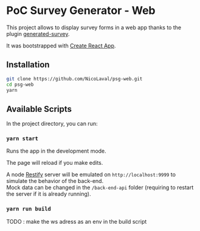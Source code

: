 # PoC Survey Generator - Web

This project allows to display survey forms in a web app thanks to the plugin [generated-survey](https://github.com/NicoLaval/generated-survey).

It was bootstrapped with [Create React App](https://github.com/facebookincubator/create-react-app).

## Installation

```sh
git clone https://github.com/NicoLaval/psg-web.git
cd psg-web
yarn
```  

## Available Scripts

In the project directory, you can run:

### `yarn start`

Runs the app in the development mode.<br>

The page will reload if you make edits.<br>

A node [Restify](https://github.com/restify/node-restify) server will be emulated on `http://localhost:9999` to simulate the behavior of the back-end.<br>
Mock data can be changed in the `/back-end-api` folder (requiring to restart the server if it is already running).

### `yarn run build`

TODO : make the ws adress as an env in the build script
